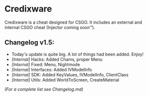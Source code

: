 # Credixware

Credixware is a cheat designed for CSGO. It includes an external and internal CSGO cheat (Injector coming soon™).

## Changelog v1.5:
- Today's update is quite big. A lot of things had been added. Enjoy!
- _[Internal]_ Hacks: Added Chams, proper Menu
- _[Internal]_ Fixed: Menu, Nightmode
- _[Internal]_ Interfaces: Added IVModelInfo
- _[Internal]_ SDK: Added KeyValues, IVModelInfo, ClientClass
- _[Internal]_ Utils: Added WorldToScreen, CreateMaterial

_(For a complete list see Changelog.md)_